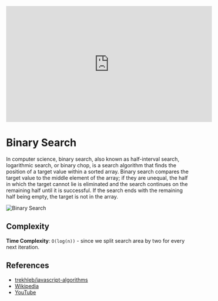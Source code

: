 <iframe width="560" height="315" src="https://www.youtube.com/embed/P3YID7liBug" title="YouTube video player" frameborder="0" allow="accelerometer; autoplay; clipboard-write; encrypted-media; gyroscope; picture-in-picture" allowfullscreen></iframe>

# Binary Search

In computer science, binary search, also known as half-interval
search, logarithmic search, or binary chop, is a search algorithm
that finds the position of a target value within a sorted
array. Binary search compares the target value to the middle
element of the array; if they are unequal, the half in which
the target cannot lie is eliminated and the search continues
on the remaining half until it is successful. If the search
ends with the remaining half being empty, the target is not
in the array.

![Binary Search](https://stackabuse.s3.amazonaws.com/media/binary-search-in-java-1.gif)

## Complexity

**Time Complexity**: `O(log(n))` - since we split search area by two for every
next iteration.

## References

- [trekhleb/javascript-algorithms](https://github.com/trekhleb/javascript-algorithms/tree/master/src/algorithms/search/binary-search)
- [Wikipedia](https://en.wikipedia.org/wiki/Binary_search_algorithm)
- [YouTube](https://www.youtube.com/watch?v=P3YID7liBug&index=29&list=PLLXdhg_r2hKA7DPDsunoDZ-Z769jWn4R8)
